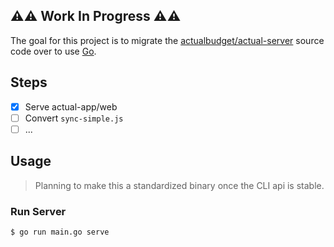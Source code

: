 ## ⚠️⚠️ Work In Progress ⚠️⚠️

The goal for this project is to migrate the [actualbudget/actual-server](https://github.com/actualbudget/actual-server) 
source code over to use [Go](https://go.dev/).

## Steps

- [x] Serve actual-app/web
- [ ] Convert `sync-simple.js`
- [ ] ...

## Usage

> Planning to make this a standardized binary once the CLI api is stable.

### Run Server

```shell
$ go run main.go serve
```
